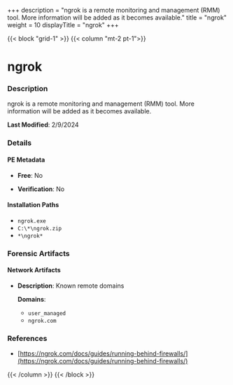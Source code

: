 +++
description = "ngrok is a remote monitoring and management (RMM) tool. More information will be added as it becomes available."
title = "ngrok"
weight = 10
displayTitle = "ngrok"
+++


{{< block "grid-1" >}}
{{< column "mt-2 pt-1">}}

# ngrok


### Description

ngrok is a remote monitoring and management (RMM) tool. More information will be added as it becomes available.



**Last Modified**: 2/9/2024

### Details


#### PE Metadata


- **Free**: No

- **Verification**: No




#### Installation Paths
- `ngrok.exe`
- `C:\*\ngrok.zip`
- `*\ngrok*`

### Forensic Artifacts




#### Network Artifacts

- **Description**: Known remote domains

  **Domains**:
    - `user_managed`
    - `ngrok.com`





### References
- [https://ngrok.com/docs/guides/running-behind-firewalls/](https://ngrok.com/docs/guides/running-behind-firewalls/)



{{< /column >}}
{{< /block >}}
